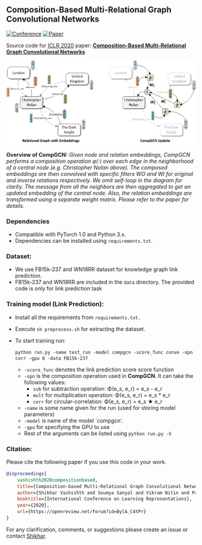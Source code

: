 ## Composition-Based Multi-Relational Graph Convolutional Networks

[![Conference](http://img.shields.io/badge/ICLR-2020-4b44ce.svg)](https://iclr.cc/) [![Paper](http://img.shields.io/badge/paper-arxiv.1911.03082-B31B1B.svg)](https://arxiv.org/abs/1911.03082) 

Source code for [ICLR 2020](https://iclr.cc/) paper: [**Composition-Based Multi-Relational Graph Convolutional Networks**](https://openreview.net/forum?id=BylA_C4tPr)

![](./overview.png)

**Overview of CompGCN:** *Given node and relation embeddings, CompGCN performs a composition operation φ(·) over each edge in the neighborhood of a central node (e.g. Christopher Nolan above). The composed embeddings are then convolved with specific filters WO and WI for original and inverse relations respectively. We omit self-loop in the diagram for clarity. The message from all the neighbors are then aggregated to get an updated embedding of the central node. Also, the relation embeddings are transformed using a separate weight matrix. Please refer to the paper for details.*

### Dependencies

- Compatible with PyTorch 1.0 and Python 3.x.
- Dependencies can be installed using `requirements.txt`.

### Dataset:

- We use FB15k-237 and WN18RR dataset for knowledge graph link prediction. 
- FB15k-237 and WN18RR are included in the `data` directory. The provided code is only for link prediction task

### Training model (Link Prediction):

- Install all the requirements from `requirements.txt.`

- Execute `sh preprocess.sh` for extracting the dataset.

- To start training run:

  ```shell
  python run.py -name test_run -model compgcn -score_func conve -opn corr -gpu 0 -data FB15k-237
  ```

  - `-score_func` denotes the link prediction score score function 
  - `-opn` is the composition operation used in **CompGCN**. It can take the following values:
    - `sub` for subtraction operation:  Φ(e_s, e_r) = e_s - e_r
    - `mult` for multiplication operation:  Φ(e_s, e_r) = e_s * e_r
    - `corr` for circular-correlation: Φ(e_s, e_r) = e_s ★ e_r
  - `-name` is some name given for the run (used for storing model parameters)
  - `-model` is name of the model `compgcn'.
  - `-gpu` for specifying the GPU to use
  - Rest of the arguments can be listed using `python run.py -h`
### Citation:
Please cite the following paper if you use this code in your work.
```bibtex
@inproceedings{
    vashishth2020compositionbased,
    title={Composition-based Multi-Relational Graph Convolutional Networks},
    author={Shikhar Vashishth and Soumya Sanyal and Vikram Nitin and Partha Talukdar},
    booktitle={International Conference on Learning Representations},
    year={2020},
    url={https://openreview.net/forum?id=BylA_C4tPr}
}
```
For any clarification, comments, or suggestions please create an issue or contact [Shikhar](http://shikhar-vashishth.github.io).
